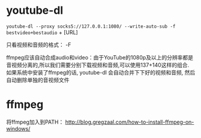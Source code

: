 # youtube-dl

`youtube-dl --proxy socks5://127.0.0.1:1080/ --write-auto-sub -f bestvideo+bestaudio` + [URL]

只看视频和音频的格式： -F

ffmpeg应该自动合成audio和video：由于YouTube的1080p及以上的分辨率都是音视频分离的,所以我们需要分别下载视频和音频,可以使用137+140这样的组合. 如果系统中安装了ffmpeg的话, youtube-dl 会自动合并下下好的视频和音频, 然后自动删除单独的音视频文件

# ffmpeg

将ffmpeg加入到PATH： <http://blog.gregzaal.com/how-to-install-ffmpeg-on-windows/>